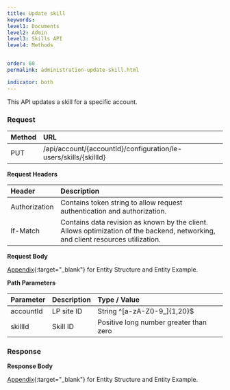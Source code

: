 ```yaml
---
title: Update skill
keywords:
level1: Documents
level2: Admin
level3: Skills API
level4: Methods


order: 60
permalink: administration-update-skill.html

indicator: both
---
```


This API updates a skill for a specific account.

### Request

| Method | URL| 
 |:--------- | :-------- |
 |PUT|  /api/account/{accountId}/configuration/le-users/skills/{skillId}| 

**Request Headers**

 |Header | Description| 
 |:-------  | :------------  |
 |Authorization | Contains token string to allow request authentication and authorization.| 
 |If-Match|  Contains data revision as known by the client. Allows optimization of the backend, networking, and client resources utilization. |

**Request Body**

[Appendix](administration-skills-appendix.html){:target="_blank"} for Entity Structure and Entity Example.

**Path Parameters**

| Parameter   |   Description   |  Type / Value |
 |:----------- |  :------------  | :--------------| 
| accountId   |   LP site ID    |  String ^[a-zA-Z0-9_]{1,20}$ |
| skillId    |    Skill ID      |  Positive long number greater than zero |

### Response

**Response Body**

[Appendix](administration-skills-appendix.html){:target="_blank"} for Entity Structure and Entity Example.
